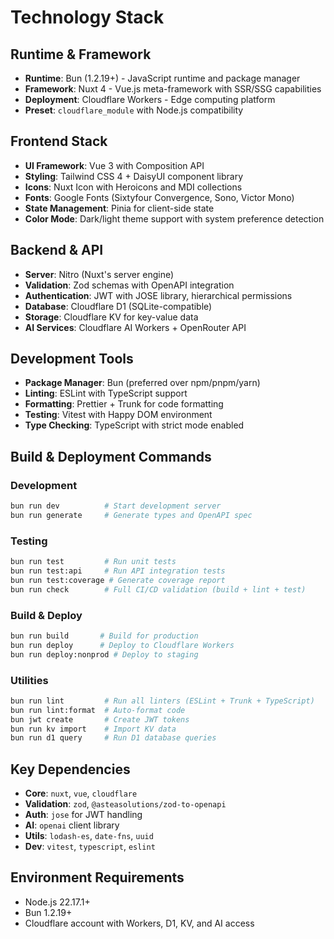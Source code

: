 # Technology Stack

## Runtime & Framework

- **Runtime**: Bun (1.2.19+) - JavaScript runtime and package manager
- **Framework**: Nuxt 4 - Vue.js meta-framework with SSR/SSG capabilities
- **Deployment**: Cloudflare Workers - Edge computing platform
- **Preset**: `cloudflare_module` with Node.js compatibility

## Frontend Stack

- **UI Framework**: Vue 3 with Composition API
- **Styling**: Tailwind CSS 4 + DaisyUI component library
- **Icons**: Nuxt Icon with Heroicons and MDI collections
- **Fonts**: Google Fonts (Sixtyfour Convergence, Sono, Victor Mono)
- **State Management**: Pinia for client-side state
- **Color Mode**: Dark/light theme support with system preference detection

## Backend & API

- **Server**: Nitro (Nuxt's server engine)
- **Validation**: Zod schemas with OpenAPI integration
- **Authentication**: JWT with JOSE library, hierarchical permissions
- **Database**: Cloudflare D1 (SQLite-compatible)
- **Storage**: Cloudflare KV for key-value data
- **AI Services**: Cloudflare AI Workers + OpenRouter API

## Development Tools

- **Package Manager**: Bun (preferred over npm/pnpm/yarn)
- **Linting**: ESLint with TypeScript support
- **Formatting**: Prettier + Trunk for code formatting
- **Testing**: Vitest with Happy DOM environment
- **Type Checking**: TypeScript with strict mode enabled

## Build & Deployment Commands

### Development

```bash
bun run dev          # Start development server
bun run generate     # Generate types and OpenAPI spec
```

### Testing

```bash
bun run test         # Run unit tests
bun run test:api     # Run API integration tests
bun run test:coverage # Generate coverage report
bun run check        # Full CI/CD validation (build + lint + test)
```

### Build & Deploy

```bash
bun run build       # Build for production
bun run deploy      # Deploy to Cloudflare Workers
bun run deploy:nonprod # Deploy to staging
```

### Utilities

```bash
bun run lint         # Run all linters (ESLint + Trunk + TypeScript)
bun run lint:format  # Auto-format code
bun jwt create       # Create JWT tokens
bun run kv import    # Import KV data
bun run d1 query     # Run D1 database queries
```

## Key Dependencies

- **Core**: `nuxt`, `vue`, `cloudflare`
- **Validation**: `zod`, `@asteasolutions/zod-to-openapi`
- **Auth**: `jose` for JWT handling
- **AI**: `openai` client library
- **Utils**: `lodash-es`, `date-fns`, `uuid`
- **Dev**: `vitest`, `typescript`, `eslint`

## Environment Requirements

- Node.js 22.17.1+
- Bun 1.2.19+
- Cloudflare account with Workers, D1, KV, and AI access
